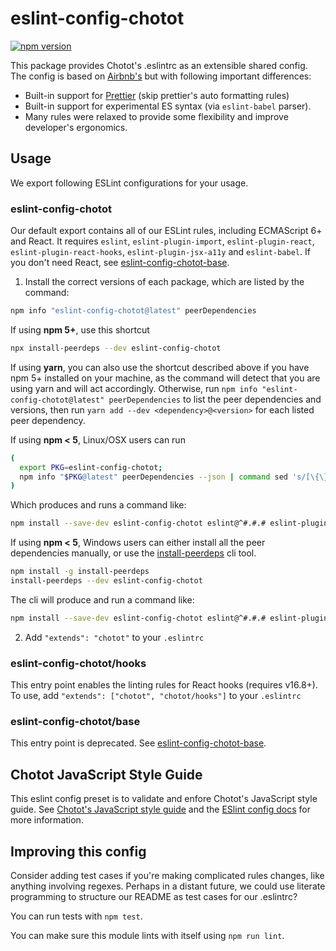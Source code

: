 # eslint-config-chotot

[![npm version](https://badge.fury.io/js/eslint-config-chotot.svg)](http://badge.fury.io/js/eslint-config-chotot)

This package provides Chotot's .eslintrc as an extensible shared config. The config is based on [Airbnb's](https://github.com/airbnb/javascript) but with following important differences:

- Built-in support for [Prettier](https://prettier.io) (skip prettier's auto formatting rules)
- Built-in support for experimental ES syntax (via `eslint-babel` parser).
- Many rules were relaxed to provide some flexibility and improve developer's ergonomics.

## Usage

We export following ESLint configurations for your usage.

### eslint-config-chotot

Our default export contains all of our ESLint rules, including ECMAScript 6+ and React. It requires `eslint`, `eslint-plugin-import`, `eslint-plugin-react`, `eslint-plugin-react-hooks`, `eslint-plugin-jsx-a11y` and `eslint-babel`. If you don't need React, see [eslint-config-chotot-base](https://npmjs.com/eslint-config-chotot-base).

1. Install the correct versions of each package, which are listed by the command:

  ```sh
  npm info "eslint-config-chotot@latest" peerDependencies
  ```

  If using **npm 5+**, use this shortcut

  ```sh
  npx install-peerdeps --dev eslint-config-chotot
  ```

  If using **yarn**, you can also use the shortcut described above if you have npm 5+ installed on your machine, as the command will detect that you are using yarn and will act accordingly.
  Otherwise, run `npm info "eslint-config-chotot@latest" peerDependencies` to list the peer dependencies and versions, then run `yarn add --dev <dependency>@<version>` for each listed peer dependency.

  If using **npm < 5**, Linux/OSX users can run

  ```sh
  (
    export PKG=eslint-config-chotot;
    npm info "$PKG@latest" peerDependencies --json | command sed 's/[\{\},]//g ; s/: /@/g' | xargs npm install --save-dev "$PKG@latest"
  )
  ```

  Which produces and runs a command like:

  ```sh
  npm install --save-dev eslint-config-chotot eslint@^#.#.# eslint-plugin-jsx-a11y@^#.#.# eslint-plugin-import@^#.#.# eslint-plugin-react@^#.#.# eslint-plugin-react-hooks@^#.#.#
  ```

  If using **npm < 5**, Windows users can either install all the peer dependencies manually, or use the [install-peerdeps](https://github.com/nathanhleung/install-peerdeps) cli tool.

  ```sh
  npm install -g install-peerdeps
  install-peerdeps --dev eslint-config-chotot
  ```
  The cli will produce and run a command like:

  ```sh
  npm install --save-dev eslint-config-chotot eslint@^#.#.# eslint-plugin-jsx-a11y@^#.#.# eslint-plugin-import@^#.#.# eslint-plugin-react@^#.#.# eslint-plugin-react-hooks@^#.#.#
  ```

2. Add `"extends": "chotot"` to your `.eslintrc`

### eslint-config-chotot/hooks

This entry point enables the linting rules for React hooks (requires v16.8+). To use, add `"extends": ["chotot", "chotot/hooks"]` to your `.eslintrc`

### eslint-config-chotot/base

This entry point is deprecated. See [eslint-config-chotot-base](https://npmjs.com/eslint-config-chotot-base).

## Chotot JavaScript Style Guide

This eslint config preset is to validate and enfore Chotot's JavaScript style guide. See [Chotot's JavaScript style guide](https://github.com/ChoTotOSS/chotot-web-standards/tree/master/javascript) and
the [ESlint config docs](https://eslint.org/docs/user-guide/configuring#extending-configuration-files)
for more information.

## Improving this config

Consider adding test cases if you're making complicated rules changes, like anything involving regexes. Perhaps in a distant future, we could use literate programming to structure our README as test cases for our .eslintrc?

You can run tests with `npm test`.

You can make sure this module lints with itself using `npm run lint`.
